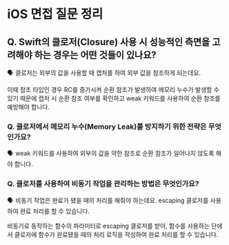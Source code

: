 # iOS 면접 질문 정리

## Q. Swift의 클로저(Closure) 사용 시 성능적인 측면을 고려해야 하는 경우는 어떤 것들이 있나요?

🗣️ 클로저는 외부의 값을 사용할 때 캡처를 하여 외부 값을 참조하게 되는데요. 

이때 참조 타입인 경우 RC를 증가시켜 순환 참조가 발생하여 메모리 누수가 발생할 수 있기 때문에 캡처 시 순환 참조 여부를 확인하고 weak 키워드를 사용하여 순환 참조를 예방해야 합니다.

### Q. 클로저에서 메모리 누수(Memory Leak)를 방지하기 위한 전략은 무엇인가요?

🗣️ weak 키워드를 사용하여 외부의 값을 약한 참조로 순환 참조가 일어나지 않도록 해야 합니다.

### Q. 클로저를 사용하여 비동기 작업을 관리하는 방법은 무엇인가요?

🗣️ 비동기 작업은 완료가 됐을 때의 처리를 해줘야 하는데요. escaping 클로저를 사용하여 완료 처리를 할 수 있습니다.

비동기로 동작하는 함수의 파라미터로 escaping 클로저를 받아, 함수를 사용하는 단에서 클로저에 함수가 완료됐을 때의 처리 로직을 작성하여 완료 처리를 할 수 있습니다.
